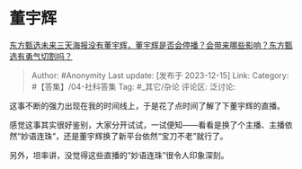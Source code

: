# 董宇辉
[东方甄选未来三天海报没有董宇辉，董宇辉是否会停播？会带来哪些影响？东方甄选有勇气切割吗？](https://www.zhihu.com/question/634890549/answer/3326721411)

> Author: #Anonymity
> Last update: [发布于 2023-12-15]
> Link:
> Category: #【答集】/04-社科答集 
> Tag: #_其它/杂论 
> 评论区:
> 泛讨论:

这事不断的强力出现在我的时间线上，于是花了点时间了解了下董宇辉的直播。

感觉这事其实很好鉴别，大家分开试试，一试便知——看看是换了个主播、主播依然“妙语连珠“，还是董宇辉换了新平台依然“宝刀不老”就行了。

另外，坦率讲，没觉得这些直播的“妙语连珠”很令人印象深刻。
